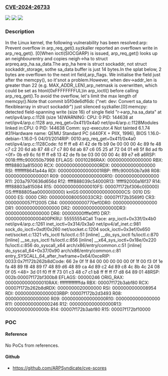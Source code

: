 ### [CVE-2024-26733](https://cve.mitre.org/cgi-bin/cvename.cgi?name=CVE-2024-26733)
![](https://img.shields.io/static/v1?label=Product&message=Linux&color=blue)
![](https://img.shields.io/static/v1?label=Version&message=1da177e4c3f4%3C%20dbc9b22d0ed3%20&color=brighgreen)
![](https://img.shields.io/static/v1?label=Vulnerability&message=n%2Fa&color=brighgreen)

### Description

In the Linux kernel, the following vulnerability has been resolved:arp: Prevent overflow in arp_req_get().syzkaller reported an overflown write in arp_req_get(). [0]When ioctl(SIOCGARP) is issued, arp_req_get() looks up an neighbourentry and copies neigh->ha to struct arpreq.arp_ha.sa_data.The arp_ha here is struct sockaddr, not struct sockaddr_storage, sothe sa_data buffer is just 14 bytes.In the splat below, 2 bytes are overflown to the next int field,arp_flags.  We initialise the field just after the memcpy(), so it'snot a problem.However, when dev->addr_len is greater than 22 (e.g. MAX_ADDR_LEN),arp_netmask is overwritten, which could be set as htonl(0xFFFFFFFFUL)in arp_ioctl() before calling arp_req_get().To avoid the overflow, let's limit the max length of memcpy().Note that commit b5f0de6df6dc ("net: dev: Convert sa_data to flexiblearray in struct sockaddr") just silenced syzkaller.[0]:memcpy: detected field-spanning write (size 16) of single field "r->arp_ha.sa_data" at net/ipv4/arp.c:1128 (size 14)WARNING: CPU: 0 PID: 144638 at net/ipv4/arp.c:1128 arp_req_get+0x411/0x4a0 net/ipv4/arp.c:1128Modules linked in:CPU: 0 PID: 144638 Comm: syz-executor.4 Not tainted 6.1.74 #31Hardware name: QEMU Standard PC (i440FX + PIIX, 1996), BIOS 1.16.0-debian-1.16.0-5 04/01/2014RIP: 0010:arp_req_get+0x411/0x4a0 net/ipv4/arp.c:1128Code: fd ff ff e8 41 42 de fb b9 0e 00 00 00 4c 89 fe 48 c7 c2 20 6d ab 87 48 c7 c7 80 6d ab 87 c6 05 25 af 72 04 01 e8 5f 8d ad fb <0f> 0b e9 6c fd ff ff e8 13 42 de fb be 03 00 00 00 4c 89 e7 e8 a6RSP: 0018:ffffc900050b7998 EFLAGS: 00010286RAX: 0000000000000000 RBX: ffff88803a815000 RCX: 0000000000000000RDX: 0000000000000000 RSI: ffffffff8641a44a RDI: 0000000000000001RBP: ffffc900050b7a98 R08: 0000000000000001 R09: 0000000000000000R10: 0000000000000000 R11: 203a7970636d656d R12: ffff888039c54000R13: 1ffff92000a16f37 R14: ffff88803a815084 R15: 0000000000000010FS:  00007f172bf306c0(0000) GS:ffff88805aa00000(0000) knlGS:0000000000000000CS:  0010 DS: 0000 ES: 0000 CR0: 0000000080050033CR2: 00007f172b3569f0 CR3: 0000000057f12005 CR4: 0000000000770ef0DR0: 0000000000000000 DR1: 0000000000000000 DR2: 0000000000000000DR3: 0000000000000000 DR6: 00000000fffe0ff0 DR7: 0000000000000400PKRU: 55555554Call Trace: <TASK> arp_ioctl+0x33f/0x4b0 net/ipv4/arp.c:1261 inet_ioctl+0x314/0x3a0 net/ipv4/af_inet.c:981 sock_do_ioctl+0xdf/0x260 net/socket.c:1204 sock_ioctl+0x3ef/0x650 net/socket.c:1321 vfs_ioctl fs/ioctl.c:51 [inline] __do_sys_ioctl fs/ioctl.c:870 [inline] __se_sys_ioctl fs/ioctl.c:856 [inline] __x64_sys_ioctl+0x18e/0x220 fs/ioctl.c:856 do_syscall_x64 arch/x86/entry/common.c:51 [inline] do_syscall_64+0x37/0x90 arch/x86/entry/common.c:81 entry_SYSCALL_64_after_hwframe+0x64/0xceRIP: 0033:0x7f172b262b8dCode: 66 2e 0f 1f 84 00 00 00 00 00 0f 1f 00 f3 0f 1e fa 48 89 f8 48 89 f7 48 89 d6 48 89 ca 4d 89 c2 4d 89 c8 4c 8b 4c 24 08 0f 05 <48> 3d 01 f0 ff ff 73 01 c3 48 c7 c1 b8 ff ff ff f7 d8 64 89 01 48RSP: 002b:00007f172bf300b8 EFLAGS: 00000246 ORIG_RAX: 0000000000000010RAX: ffffffffffffffda RBX: 00007f172b3abf80 RCX: 00007f172b262b8dRDX: 0000000020000000 RSI: 0000000000008954 RDI: 0000000000000003RBP: 00007f172b2d3493 R08: 0000000000000000 R09: 0000000000000000R10: 0000000000000000 R11: 0000000000000246 R12: 0000000000000000R13: 000000000000000b R14: 00007f172b3abf80 R15: 00007f172bf10000 </TASK>

### POC

#### Reference
No PoCs from references.

#### Github
- https://github.com/ARPSyndicate/cve-scores

